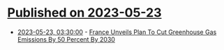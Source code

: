 # [Published on 2023-05-23](index.md)

* [2023-05-23, 03:30:00](https://news.slashdot.org/story/23/05/22/2114256/france-unveils-plan-to-cut-greenhouse-gas-emissions-by-50-percent-by-2030?utm_source=rss1.0mainlinkanon&utm_medium=feed) - [France Unveils Plan To Cut Greenhouse Gas Emissions By 50 Percent By 2030](https://news.slashdot.org/story/23/05/22/2114256/france-unveils-plan-to-cut-greenhouse-gas-emissions-by-50-percent-by-2030?utm_source=rss1.0mainlinkanon&utm_medium=feed)
